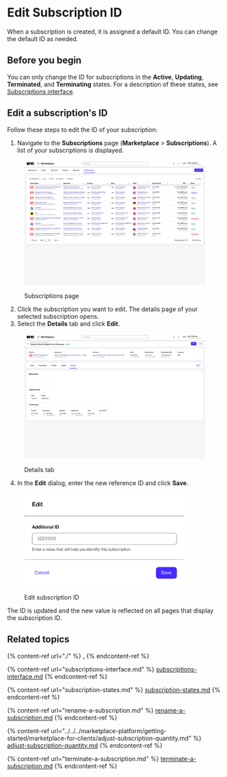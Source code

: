 # Edit Subscription ID

When a subscription is created, it is assigned a default ID. You can change the default ID as needed.

## Before you begin

You can only change the ID for subscriptions in the **Active**, **Updating**, **Terminated**, and **Terminating** states. For a description of these states, see [Subscriptions interface](subscriptions-interface.md).

## Edit a subscription's ID

Follow these steps to edit the ID of your subscription:

1. Navigate to the **Subscriptions** page (**Marketplace** > **Subscriptions**). A list of your subscriptions is displayed.

<figure><img src="../../../.gitbook/assets/image (380).png" alt=""><figcaption><p>Subscriptions page</p></figcaption></figure>

2. Click the subscription you want to edit. The details page of your selected subscription opens.
3. Select the **Details** tab and click **Edit**.&#x20;

<figure><img src="../../../.gitbook/assets/image (381).png" alt=""><figcaption><p>Details tab</p></figcaption></figure>

4. In the **Edit** dialog, enter the new reference ID and click **Save**.&#x20;

<figure><img src="../../../.gitbook/assets/image (382).png" alt="" width="375"><figcaption><p>Edit subscription ID</p></figcaption></figure>

The ID is updated and the new value is reflected on all pages that display the subscription ID.

## Related topics

{% content-ref url="./" %}
[.](./)
{% endcontent-ref %}

{% content-ref url="subscriptions-interface.md" %}
[subscriptions-interface.md](subscriptions-interface.md)
{% endcontent-ref %}

{% content-ref url="subscription-states.md" %}
[subscription-states.md](subscription-states.md)
{% endcontent-ref %}

{% content-ref url="rename-a-subscription.md" %}
[rename-a-subscription.md](rename-a-subscription.md)
{% endcontent-ref %}

{% content-ref url="../../../marketplace-platform/getting-started/marketplace-for-clients/adjust-subscription-quantity.md" %}
[adjust-subscription-quantity.md](../../../marketplace-platform/getting-started/marketplace-for-clients/adjust-subscription-quantity.md)
{% endcontent-ref %}

{% content-ref url="terminate-a-subscription.md" %}
[terminate-a-subscription.md](terminate-a-subscription.md)
{% endcontent-ref %}
